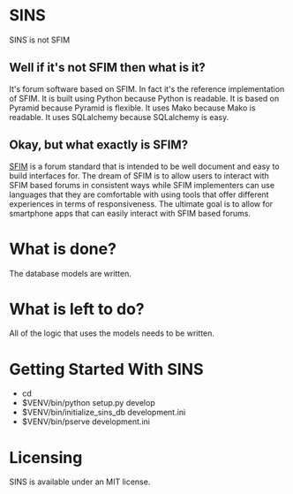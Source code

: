 # SINS
SINS is not SFIM

## Well if it's not SFIM then what is it?
It's forum software based on SFIM. In fact it's the reference implementation of
SFIM. It is built using Python because Python is readable. It is based on
Pyramid because Pyramid is flexible. It uses Mako because Mako is readable. It
uses SQLalchemy because SQLalchemy is easy.

## Okay, but what exactly is SFIM?
[SFIM](https://github.com/riggtravis/SFIM) is a forum standard that is intended
to be well document and easy to build interfaces for. The dream of SFIM is to
allow users to interact with SFIM based forums in consistent ways while SFIM
implementers can use languages that they are comfortable with using tools that
offer different experiences in terms of responsiveness. The ultimate goal is to
allow for smartphone apps that can easily interact with SFIM based forums.

# What is done?
The database models are written.

# What is left to do?
All of the logic that uses the models needs to be written.

# Getting Started With SINS

* cd <directory containing this file>
* $VENV/bin/python setup.py develop
* $VENV/bin/initialize_sins_db development.ini
* $VENV/bin/pserve development.ini

# Licensing
SINS is available under an MIT license.
